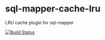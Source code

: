 # sql-mapper-cache-lru
LRU cache plugin for sql-mapper

[![Build Status](https://travis-ci.org/lvyuanjiao/sql-mapper-cache-lru.png)](https://travis-ci.org/lvyuanjiao/sql-mapper-cache-lru)
